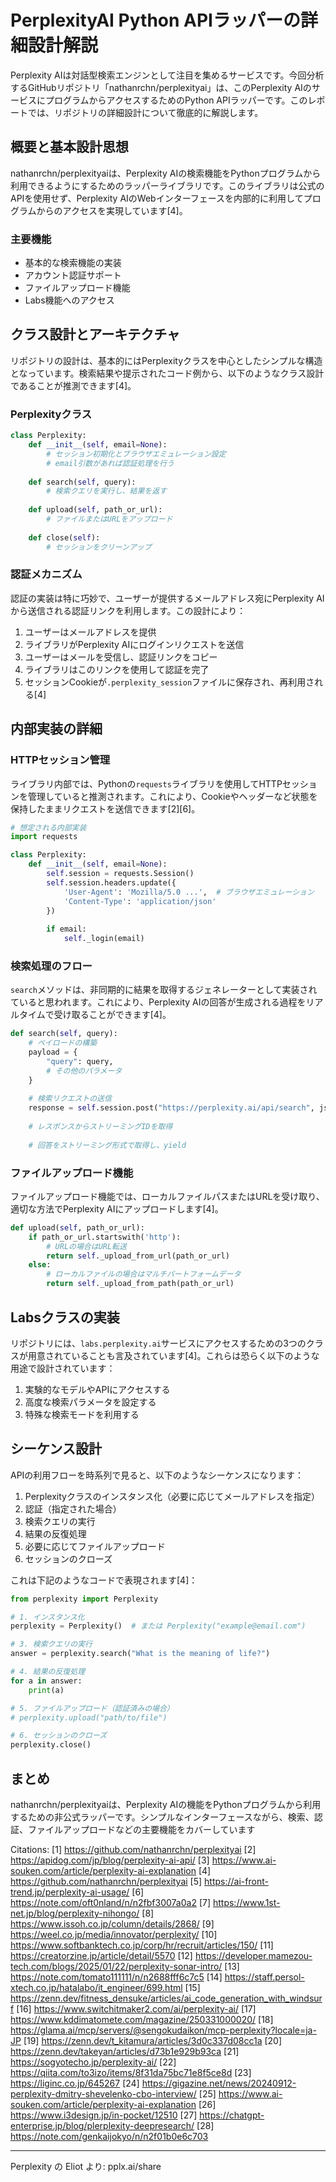 # PerplexityAI Python APIラッパーの詳細設計解説

Perplexity AIは対話型検索エンジンとして注目を集めるサービスです。今回分析するGitHubリポジトリ「nathanrchn/perplexityai」は、このPerplexity AIのサービスにプログラムからアクセスするためのPython APIラッパーです。このレポートでは、リポジトリの詳細設計について徹底的に解説します。

## 概要と基本設計思想

nathanrchn/perplexityaiは、Perplexity AIの検索機能をPythonプログラムから利用できるようにするためのラッパーライブラリです。このライブラリは公式のAPIを使用せず、Perplexity AIのWebインターフェースを内部的に利用してプログラムからのアクセスを実現しています[4]。

### 主要機能

- 基本的な検索機能の実装
- アカウント認証サポート
- ファイルアップロード機能
- Labs機能へのアクセス

## クラス設計とアーキテクチャ

リポジトリの設計は、基本的にはPerplexityクラスを中心としたシンプルな構造となっています。検索結果や提示されたコード例から、以下のようなクラス設計であることが推測できます[4]。

### Perplexityクラス

```python
class Perplexity:
    def __init__(self, email=None):
        # セッション初期化とブラウザエミュレーション設定
        # email引数があれば認証処理を行う
        
    def search(self, query):
        # 検索クエリを実行し、結果を返す
        
    def upload(self, path_or_url):
        # ファイルまたはURLをアップロード
        
    def close(self):
        # セッションをクリーンアップ
```

### 認証メカニズム

認証の実装は特に巧妙で、ユーザーが提供するメールアドレス宛にPerplexity AIから送信される認証リンクを利用します。この設計により：

1. ユーザーはメールアドレスを提供
2. ライブラリがPerplexity AIにログインリクエストを送信
3. ユーザーはメールを受信し、認証リンクをコピー
4. ライブラリはこのリンクを使用して認証を完了
5. セッションCookieが`.perplexity_session`ファイルに保存され、再利用される[4]

## 内部実装の詳細

### HTTPセッション管理

ライブラリ内部では、Pythonの`requests`ライブラリを使用してHTTPセッションを管理していると推測されます。これにより、Cookieやヘッダーなど状態を保持したままリクエストを送信できます[2][6]。

```python
# 想定される内部実装
import requests

class Perplexity:
    def __init__(self, email=None):
        self.session = requests.Session()
        self.session.headers.update({
            'User-Agent': 'Mozilla/5.0 ...',  # ブラウザエミュレーション
            'Content-Type': 'application/json'
        })
        
        if email:
            self._login(email)
```

### 検索処理のフロー

`search`メソッドは、非同期的に結果を取得するジェネレーターとして実装されていると思われます。これにより、Perplexity AIの回答が生成される過程をリアルタイムで受け取ることができます[4]。

```python
def search(self, query):
    # ペイロードの構築
    payload = {
        "query": query,
        # その他のパラメータ
    }
    
    # 検索リクエストの送信
    response = self.session.post("https://perplexity.ai/api/search", json=payload)
    
    # レスポンスからストリーミングIDを取得
    
    # 回答をストリーミング形式で取得し、yield
```

### ファイルアップロード機能

ファイルアップロード機能では、ローカルファイルパスまたはURLを受け取り、適切な方法でPerplexity AIにアップロードします[4]。

```python
def upload(self, path_or_url):
    if path_or_url.startswith('http'):
        # URLの場合はURL転送
        return self._upload_from_url(path_or_url)
    else:
        # ローカルファイルの場合はマルチパートフォームデータ
        return self._upload_from_path(path_or_url)
```

## Labsクラスの実装

リポジトリには、`labs.perplexity.ai`サービスにアクセスするための3つのクラスが用意されていることも言及されています[4]。これらは恐らく以下のような用途で設計されています：

1. 実験的なモデルやAPIにアクセスする
2. 高度な検索パラメータを設定する
3. 特殊な検索モードを利用する

## シーケンス設計

APIの利用フローを時系列で見ると、以下のようなシーケンスになります：

1. Perplexityクラスのインスタンス化（必要に応じてメールアドレスを指定）
2. 認証（指定された場合）
3. 検索クエリの実行
4. 結果の反復処理
5. 必要に応じてファイルアップロード
6. セッションのクローズ

これは下記のようなコードで表現されます[4]：

```python
from perplexity import Perplexity

# 1. インスタンス化
perplexity = Perplexity()  # または Perplexity("example@email.com")

# 3. 検索クエリの実行
answer = perplexity.search("What is the meaning of life?")

# 4. 結果の反復処理
for a in answer:
    print(a)

# 5. ファイルアップロード（認証済みの場合）
# perplexity.upload("path/to/file")

# 6. セッションのクローズ
perplexity.close()
```

## まとめ

nathanrchn/perplexityaiは、Perplexity AIの機能をPythonプログラムから利用するための非公式ラッパーです。シンプルなインターフェースながら、検索、認証、ファイルアップロードなどの主要機能をカバーしています


Citations:
[1] https://github.com/nathanrchn/perplexityai
[2] https://apidog.com/jp/blog/perplexity-ai-api/
[3] https://www.ai-souken.com/article/perplexity-ai-explanation
[4] https://github.com/nathanrchn/perplexityai
[5] https://ai-front-trend.jp/perplexity-ai-usage/
[6] https://note.com/oft0nland/n/n2fbf3007a0a2
[7] https://www.1st-net.jp/blog/perplexity-nihongo/
[8] https://www.issoh.co.jp/column/details/2868/
[9] https://weel.co.jp/media/innovator/perplexity/
[10] https://www.softbanktech.co.jp/corp/hr/recruit/articles/150/
[11] https://creatorzine.jp/article/detail/5570
[12] https://developer.mamezou-tech.com/blogs/2025/01/22/perplexity-sonar-intro/
[13] https://note.com/tomato111111/n/n2688fff6c7c5
[14] https://staff.persol-xtech.co.jp/hatalabo/it_engineer/699.html
[15] https://zenn.dev/fitness_densuke/articles/ai_code_generation_with_windsurf
[16] https://www.switchitmaker2.com/ai/perplexity-ai/
[17] https://www.kddimatomete.com/magazine/250331000020/
[18] https://glama.ai/mcp/servers/@sengokudaikon/mcp-perplexity?locale=ja-JP
[19] https://zenn.dev/t_kitamura/articles/3d0c337d08cc1a
[20] https://zenn.dev/takeyan/articles/d73b1e929b93ca
[21] https://sogyotecho.jp/perplexity-ai/
[22] https://qiita.com/to3izo/items/8f31da75bc71e8f5ce8d
[23] https://liginc.co.jp/645267
[24] https://gigazine.net/news/20240912-perplexity-dmitry-shevelenko-cbo-interview/
[25] https://www.ai-souken.com/article/perplexity-ai-explanation
[26] https://www.i3design.jp/in-pocket/12510
[27] https://chatgpt-enterprise.jp/blog/plerplexity-deepresearch/
[28] https://note.com/genkaijokyo/n/n2f01b0e6c703

---
Perplexity の Eliot より: pplx.ai/share